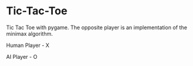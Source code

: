 # Tic-Tac-Toe
Tic Tac Toe with pygame. The opposite player is an implementation of the minimax algorithm.

Human Player - X

AI Player - O
